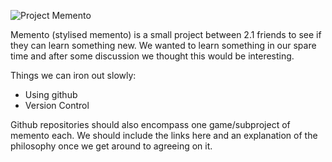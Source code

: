 ![Project Memento](https://cdn.discordapp.com/attachments/495467426595602433/538179334935150624/Untitled-1.png "Memento")

Memento (stylised memento) is a small project between 2.1 friends to see if they can learn something new.
We wanted to learn something in our spare time and after some discussion we thought this would be interesting.

Things we can iron out slowly:

* Using github
* Version Control



Github repositories should also encompass one game/subproject of memento each. We should include the links here and an explanation of the philosophy once we get around to agreeing on it.